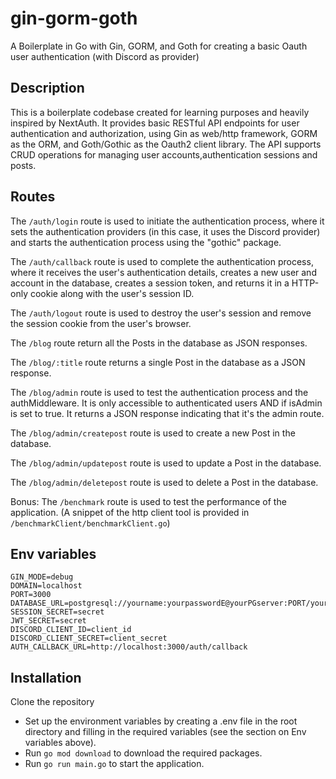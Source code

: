 # gin-gorm-goth
A Boilerplate in Go with Gin, GORM, and Goth for creating a basic Oauth user authentication (with Discord as provider)

## Description

This is a boilerplate codebase created for learning purposes and heavily inspired by NextAuth. It provides basic RESTful API endpoints for user authentication and authorization, using Gin as web/http framework, GORM as the ORM, and Goth/Gothic as the Oauth2 client library. The API supports CRUD operations for managing user accounts,authentication sessions and posts.

## Routes

The `/auth/login` route is used to initiate the authentication process, where it sets the authentication providers (in this case, it uses the Discord provider) and starts the authentication process using the "gothic" package.

The `/auth/callback` route is used to complete the authentication process, where it receives the user's authentication details, creates a new user and account in the database, creates a session token, and returns it in a HTTP-only cookie along with the user's session ID.

The `/auth/logout` route is used to destroy the user's session and remove the session cookie from the user's browser.

The `/blog` route return all the Posts in the database as JSON responses.

The `/blog/:title` route returns a single Post in the database as a JSON response.

The `/blog/admin` route is used to test the authentication process and the authMiddleware. It is only accessible to authenticated users AND if isAdmin is set to true. It returns a JSON response indicating that it's the admin route.

The `/blog/admin/createpost` route is used to create a new Post in the database. 

The `/blog/admin/updatepost` route is used to update a Post in the database.

The `/blog/admin/deletepost` route is used to delete a Post in the database.

Bonus: The `/benchmark` route is used to test the performance of the application. (A snippet of the http client tool is provided in `/benchmarkClient/benchmarkClient.go`)


## Env variables

```
GIN_MODE=debug
DOMAIN=localhost
PORT=3000
DATABASE_URL=postgresql://yourname:yourpasswordE@yourPGserver:PORT/yourdb
SESSION_SECRET=secret
JWT_SECRET=secret
DISCORD_CLIENT_ID=client_id
DISCORD_CLIENT_SECRET=client_secret
AUTH_CALLBACK_URL=http://localhost:3000/auth/callback

```

## Installation

Clone the repository

- Set up the environment variables by creating a .env file in the root directory and filling in the required variables (see the section on Env variables above).
- Run `go mod download` to download the required packages.
- Run `go run main.go` to start the application.
